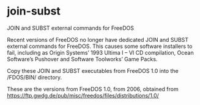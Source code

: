 # join-subst
JOIN and SUBST external commands for FreeDOS

Recent versions of FreeDOS no longer have dedicated JOIN and SUBST external commands for FreeDOS. This causes some software installers to fail, including as Origin Systems’ 1993 Ultima I – VI CD compilation, Ocean Software’s Pushover and Software Toolworks’ Game Packs.

Copy these JOIN and SUBST executables from FreeDOS 1.0 into the /FDOS/BIN/ directory.

These are the versions from FreeDOS 1.0, from 2006, obtained from https://ftp.gwdg.de/pub/misc/freedos/files/distributions/1.0/


